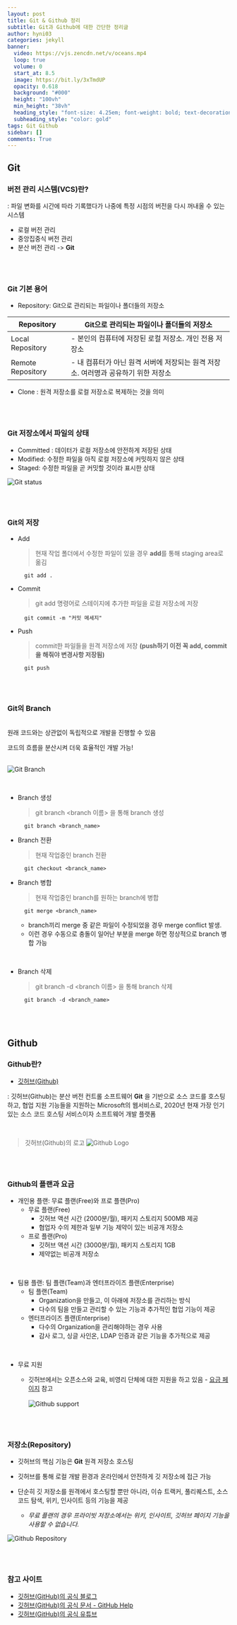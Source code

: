 ```yaml
---
layout: post
title: Git & Github 정리
subtitle: Git과 Github에 대한 간단한 정리글
author: hyni03
categories: jekyll
banner:
  video: https://vjs.zencdn.net/v/oceans.mp4
  loop: true
  volume: 0
  start_at: 8.5
  image: https://bit.ly/3xTmdUP
  opacity: 0.618
  background: "#000"
  height: "100vh"
  min_height: "38vh"
  heading_style: "font-size: 4.25em; font-weight: bold; text-decoration: underline"
  subheading_style: "color: gold"
tags: Git Github
sidebar: []
comments: True
---
```


## Git

### 버전 관리 시스템(VCS)란?
: 파일 변화를 시간에 따라 기록했다가 나중에 특정 시점의 버전을 다시 꺼내올 수 있는 시스템

- 로컬 버전 관리
- 중앙집중식 버전 관리
- 분산 버전 관리 -> **Git**

<br><br>

### Git 기본 용어
* Repository: Git으로 관리되는 파일이나 폴더들의 저장소

| Repository | Git으로 관리되는 파일이나 폴더들의 저장소 |
| ----- | ----- |
| Local Repository | - 본인의 컴퓨터에 저장된 로컬 저장소. 개인 전용 저장소 |
| Remote Repository | - 내 컴퓨터가 아닌 원격 서버에 저장되는 원격 저장소. 여러명과 공유하기 위한 저장소 |


* Clone : 원격 저장소를 로컬 저장소로 복제하는 것을 의미

<br><br>

### Git 저장소에서 파일의 상태
 
* Committed : 데이터가 로컬 저장소에 안전하게 저장된 상태
* Modified: 수정한 파일을 아직 로컬 저장소에 커밋하지 않은 상태
* Staged: 수정한 파일을 곧 커밋할 것이라 표시한 상태 <br>

![Git status](/image/Git%20status.png)

<br><br>

### Git의 저장

* Add
    >  현재 작업 폴더에서 수정한 파일이 있을 경우 **add**를 통해 staging area로 옮김

        git add .


* Commit
    > git add 명령어로 스테이지에 추가한 파일을 로컬 저장소에 저장

        git commit -m "커밋 메세지"


* Push
    > commit한 파일들을 원격 저장소에 저장 **(push하기 이전 꼭 add, commit을 해줘야 변경사항 저장됨)**

        git push

<br><br>

### Git의 Branch


<br>원래 코드와는 상관없이 독립적으로 개발을 진행할 수 있음

코드의 흐름을 분산시켜 더욱 효율적인 개발 가능! <br><br>

![Git Branch](/image/Git%20Branch.png)

<br>

* Branch 생성
    > git branch <branch 이름> 을 통해 branch 생성

        git branch <branch_name>


* Branch 전환
    > 현재 작업중인 branch 전환

        git checkout <branck_name>

* Branch 병합
    > 현재 작업중인 branch를 원하는 branch에 병합

        git merge <branch_name>

    * branch끼리 merge 중 같은 파일이 수정되었을 경우 merge conflict 발생. 
    * 이런 경우 수동으로 충돌이 일어난 부분을 merge 하면 정상적으로 branch 병합 가능

<br>

* Branch 삭제
    > git branch -d <branch 이름> 을 통해 branch 삭제
    
        git branch -d <branch_name>

<br><br>

## Github

### Github란?

* [깃허브(Github)](https://github.com/)


: 깃허브(Github)는 분산 버전 컨트롤 소프트웨어 **Git** 을 기반으로 소스 코드를 호스팅 하고, 협업 지원 기능들을 지원하는 Microsoft의 웹서비스로, 2020년 현재 가장 인기 있는 소스 코드 호스팅 서비스이자 소프트웨어 개발 플랫폼

<br>

> 깃허브(Github)의 로고
![Github Logo](/image/Github%20Logo.png)

<br><br>

### Github의 플랜과 요금

* 개인용 플랜: 무료 플랜(Free)와 프로 플랜(Pro)
    - 무료 플랜(Free)
        + 깃허브 액션 시간 (2000분/월), 패키지 스토리지 500MB 제공
        +  협업자 수의 제한과 일부 기능 제약이 있는 비공개 저장소
    - 프로 플랜(Pro)
        + 깃허브 액션 시간 (3000분/월), 패키지 스토리지 1GB
        + 제약없는 비공개 저장소

<br>

* 팀용 플랜: 팀 플랜(Team)과 엔터프라이즈 플랜(Enterprise)
    - 팀 플랜(Team)
        + Organization을 만들고, 이 아래에 저장소를 관리하는 방식
        + 다수의 팀을 만들고 관리할 수 있는 기능과 추가적인 협업 기능이 제공
    - 엔터프라이즈 플랜(Enterprise)
        + 다수의 Organization을 관리해야하는 경우 사용
        + 감사 로그, 싱글 사인온, LDAP 인증과 같은 기능을 추가적으로 제공

<br>

* 무료 지원

    - 깃허브에서는 오픈소스와 교육, 비영리 단체에 대한 지원을 하고 있음 - [요금 페이지](https://github.com/pricing) 참고<br><br>
    ![Github support](/image/Github%20support.png)

<br><br>


### 저장소(Repository)

* 깃허브의 핵심 기능은 **Git** 원격 저장소 호스팅<br>
* 깃허브를 통해 로컬 개발 환경과 온라인에서 안전하게 깃 저장소에 접근 가능 <br>
* 단순히 깃 저장소를 원격에서 호스팅할 뿐만 아니라, 이슈 트랙커, 풀리퀘스트, 소스코드 탐색, 위키, 인사이트 등의 기능을 제공

    - *무료 플랜의 경우 프라이빗 저장소에서는 위키, 인사이트, 깃허브 페이지 기능을 사용할 수 없습니다.*

![Github Repository](/image/Github%20Repository.png)

<br><br>

### 참고 사이트

* [깃허브(GitHub)의 공식 블로그](https://github.blog/)
* [깃허브(GitHub)의 공식 문서 - GitHub Help](https://docs.github.com/en)
* [깃허브(GitHub)의 공식 유튜브](https://www.youtube.com/@GitHub)






